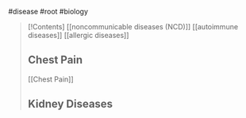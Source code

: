#disease #root #biology 

>[!Contents]
>[[noncommunicable diseases (NCD)]]
>[[autoimmune diseases]]
>[[allergic diseases]]
>## Chest Pain
>[[Chest Pain]]
>## Kidney Diseases
>


